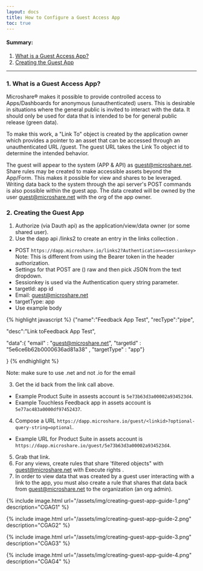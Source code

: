 ```yaml
---
layout: docs
title: How to Configure a Guest Access App
toc: true
---
```


#### Summary:

1. [What is a Guest Access App?](./#1-what-is-it)
2. [Creating the Guest App](./#2-creating-the-guest-app)

---------------------------------------

### 1. What is a Guest Access App?

Microshare® makes it possible to provide controlled access to Apps/Dashboards for anonymous (unauthenticated) users. This is desirable in situations where the general public is invited to interact with the data. It should only be used for data that is intended to be for general public release (green data).  

To make this work, a "Link To" object is created by the application owner which provides a pointer to an asset that can be accessed through an unauthenticated URL /guest. The guest URL takes the Link To object id to determine the intended behavior.  

The guest will appear to the system (APP & API) as guest@microshare.net. Share rules may be created to make accessible assets beyond the App/Form. This makes it possible for view and shares to be leveraged. Writing data back to the system through the api server's POST commands is also possible within the guest app. The data created will be owned by the user guest@microshare.net with the org of the app owner.  


### 2. Creating the Guest App

<!--Details on having the app/ data on hand-->
1. Authorize (via Dauth api) as the application/view/data owner (or some shared user).
2. Use the dapp api /links2 to create an entry in the links collection .
* POST `https://dapp.microshare.io/links2?Authentication=<sessionkey>` Note: This is different from using the Bearer token in the header authorization.
*   Settings for that POST are () raw and then pick JSON from the text dropdown.
*  Sessionkey is used via the Authentication query string parameter.
*  targetId: app id
*  Email: guest@microshare.net
*  targetType: app 
*  Use example body 

{% highlight javascript %}
{"name":"Feedback App Test", "recType":"pipe", 

"desc":"Link toFeedback App Test",  

"data":{ "email" : "guest@microshare.net", "targetId" : "5e6ce6b62b0000636ad81a38" , "targetType" : "app"}  

} 
{% endhighlight %}

Note: make sure to use .net and not .io for the email

3. Get the id back from the link call above.
* Example Product Suite in assests account is `5e73b63d3a00002a934523d4`.
* Example Touchless Feedback app in assets account is `5e77ac483a0000df97452437`. 

4. Compose a URL `https://dapp.microshare.io/guest/<linkid>?optional-query-string=optional`.
* Example URL for Product Suite in assets account is `https://dapp.microshare.io/guest/5e73b63d3a00002a934523d4`.

5. Grab that link.
6. For any views, create rules that share 'filtered objects"  with guest@microshare.net with Execute rights .
7. In order to view data that was created by a guest user interacting with a link to the app, you must also create a rule that shares that data back from guest@microshare.net to the organization (an org admin). 

{% include image.html url="/assets/img/creating-guest-app-guide-1.png" description="CGAG1" %}

{% include image.html url="/assets/img/creating-guest-app-guide-2.png" description="CGAG2" %}

{% include image.html url="/assets/img/creating-guest-app-guide-3.png" description="CGAG3" %}

{% include image.html url="/assets/img/creating-guest-app-guide-4.png" description="CGAG4" %}


